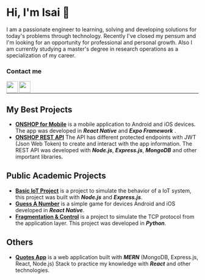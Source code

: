 # Hi, I'm Isai 🤖

I am a passionate engineer to learning, solving and developing solutions for today's problems through technology. Recently I've closed my pensum and I'm looking for an opportunity for professional and personal growth. Also I am currently studying a master's degree in research operations as a specialization of my career.

### Contact me

[<img align="left" width="30" src="https://img.icons8.com/ios/50/000000/linkedin-2--v2.png"/>][linkedin]
[<img align="left" width="30" src="https://img.icons8.com/ios/50/000000/twitter--v2.png"/>][twitter]

<br/>
<hr/>

## My Best Projects

- [**ONSHOP for Mobile**](https://github.com/MrIsai/onshop-mobile-app) is a mobile application to Android and iOS devices. The app was developed in ***React Native*** and ***Expo Framework*** .
- [**ONSHOP REST API**](https://github.com/MrIsai/onshop-rest-api) The API has different protected endpoints with JWT (Json Web Token) to create and interact with the app information. The REST API was developed with ***Node.js***, ***Express.js***, ***MongoDB*** and other important libraries.

## Public Academic Projects

- [**Basic IoT Project**](https://github.com/MrIsai/cc8-iot-project) is a project to simulate the behavior of a IoT system, this project was built with ***Node.js*** and ***Express.js***.
- [**Guess A Number**](https://github.com/MrIsai/rn-guess-a-number) is a simple game for devices Android and iOS developed in ***React Native***.  
- [**Fragmentation & Control**](https://github.com/MrIsai/frag-control-project-01) is a project to simulate the TCP protocol from the application layer. This project was developed in ***Python***.

## Others

- [**Quotes App**](https://github.com/MrIsai/mern-quotes-app) is a web application built with ***MERN*** (MongoDB, Express.js, React, Node.js) Stack to practice my knowledge with ***React*** and other technologies.

[linkedin]: https://www.linkedin.com/in/isai-pashel-8793a219b/
[twitter]: https://twitter.com/mrisai_
